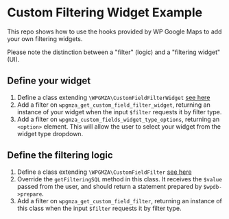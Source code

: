 # Custom Filtering Widget Example

This repo shows how to use the hooks provided by WP Google Maps to add your own filtering widgets.

Please note the distinction between a "filter" (logic) and a "filtering widget" (UI).

## Define your widget

1. Define a class extending `\WPGMZA\CustomFieldFilterWidget` [see here](https://github.com/CodeCabin/wp-google-maps-range-slider-filter-widget/blob/master/wp-google-maps-range-slider-filter-widget/wp-google-maps-range-slider-filter-widget.php)
2. Add a filter on `wpgmza_get_custom_field_filter_widget`, returning an instance of your widget when the input `$filter` requests it by filter type.
3. Add a filter on `wpgmza_custom_fields_widget_type_options`, returning an `<option>` element. This will allow the user to select your widget from the widget type dropdown.

## Define the filtering logic

1. Define a class extending `\WPGMZA\CustomFieldFilter` [see here](https://github.com/CodeCabin/wp-google-maps-range-slider-filter-widget/blob/master/wp-google-maps-range-slider-filter-widget/wp-google-maps-range-slider-filter.php)
2. Override the `getFilteringSQL` method in this class. It receives the `$value` passed from the user, and should return a statement prepared by `$wpdb->prepare`.
3. Add a filter on `wpgmza_get_custom_field_filter`, returning an instance of this class when the input `$filter` requests it by filter type.